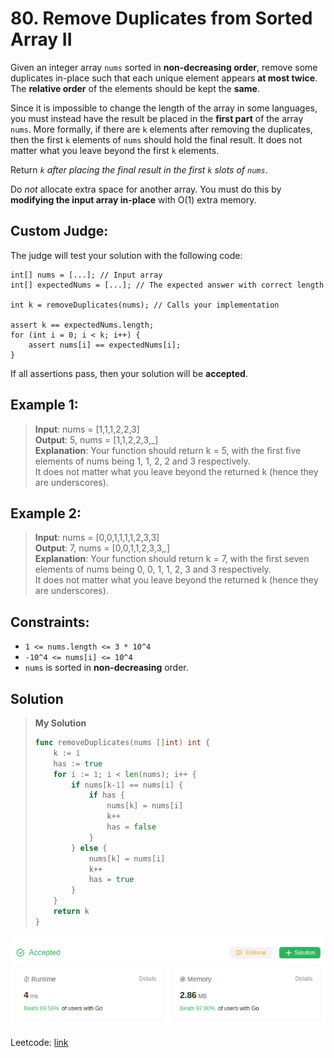 # 80. Remove Duplicates from Sorted Array II

Given an integer array `nums` sorted in **non-decreasing order**, remove some duplicates in-place such that each unique element appears **at most twice**. The **relative order** of the elements should be kept the **same**.

Since it is impossible to change the length of the array in some languages, you must instead have the result be placed in the **first part** of the array `nums`. More formally, if there are `k` elements after removing the duplicates, then the first `k` elements of `nums` should hold the final result. It does not matter what you leave beyond the first `k` elements.

Return *`k` after placing the final result in the first `k` slots of `nums`*.

Do *not* allocate extra space for another array. You must do this by **modifying the input array in-place** with O(1) extra memory.

## Custom Judge:
The judge will test your solution with the following code:
```
int[] nums = [...]; // Input array
int[] expectedNums = [...]; // The expected answer with correct length

int k = removeDuplicates(nums); // Calls your implementation

assert k == expectedNums.length;
for (int i = 0; i < k; i++) {
    assert nums[i] == expectedNums[i];
}
```
If all assertions pass, then your solution will be **accepted**.

## Example 1:
> **Input**: nums = [1,1,1,2,2,3] \
> **Output**: 5, nums = [1,1,2,2,3,_] \
> **Explanation**: Your function should return k = 5, with the first five elements of nums being 1, 1, 2, 2 and 3 respectively. \
> It does not matter what you leave beyond the returned k (hence they are underscores).

## Example 2:
> **Input**: nums = [0,0,1,1,1,1,2,3,3] \
> **Output**: 7, nums = [0,0,1,1,2,3,3,_,_] \
> **Explanation**: Your function should return k = 7, with the first seven elements of nums being 0, 0, 1, 1, 2, 3 and 3 respectively.\
> It does not matter what you leave beyond the returned k (hence they are underscores).

## Constraints:
* `1 <= nums.length <= 3 * 10^4`
* `-10^4 <= nums[i] <= 10^4`
* `nums` is sorted in **non-decreasing** order.

## Solution
> **My Solution**
> ```go
> func removeDuplicates(nums []int) int {
>     k := 1
>     has := true
>     for i := 1; i < len(nums); i++ {
>         if nums[k-1] == nums[i] {
>             if has {
>                 nums[k] = nums[i]
>                 k++
>                 has = false
>             }
>         } else {
>             nums[k] = nums[i]
>             k++
>             has = true
>         }
>     }
>     return k
> }
> ```

![result](80.png)

Leetcode: [link](https://leetcode.com/problems/remove-duplicates-from-sorted-array-ii/description/)